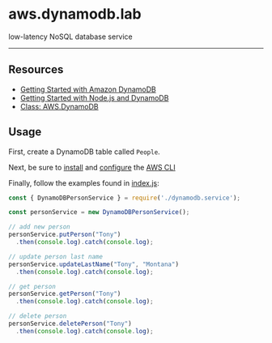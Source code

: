 # aws.dynamodb.lab

low-latency NoSQL database service

---

## Resources

- [Getting Started with Amazon DynamoDB](https://aws.amazon.com/dynamodb/getting-started/)
- [Getting Started with Node.js and DynamoDB](https://docs.aws.amazon.com/amazondynamodb/latest/developerguide/GettingStarted.NodeJs.html)
- [Class: AWS.DynamoDB](https://docs.aws.amazon.com/AWSJavaScriptSDK/latest/AWS/DynamoDB.html)

## Usage

First, create a DynamoDB table called `People`.

Next, be sure to [install](https://docs.aws.amazon.com/cli/latest/userguide/install-cliv2.html) and [configure](https://docs.aws.amazon.com/cli/latest/userguide/cli-configure-quickstart.html) the [AWS CLI](https://aws.amazon.com/cli)

Finally, follow the examples found in [index.js](https://github.com/mrtillman-0001/aws.dynamodb.lab/blob/main/index.js):

```js
const { DynamoDBPersonService } = require('./dynamodb.service');

const personService = new DynamoDBPersonService();

// add new person
personService.putPerson("Tony")
  .then(console.log).catch(console.log);

// update person last name
personService.updateLastName("Tony", "Montana")
  .then(console.log).catch(console.log);

// get person
personService.getPerson("Tony")
  .then(console.log).catch(console.log);

// delete person
personService.deletePerson("Tony")
  .then(console.log).catch(console.log);
```